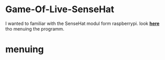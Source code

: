 # Game-Of-Live-SenseHat
I wanted to familiar with the SenseHat modul form raspberrypi.
look  **[here](#menuing)** tho menuing the programm.


# menuing
